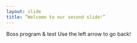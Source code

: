 ```yaml
---
layout: slide
title: “Welcome to our second slide!”
---
```

Boss program & test 
Use the left arrow to go back!

